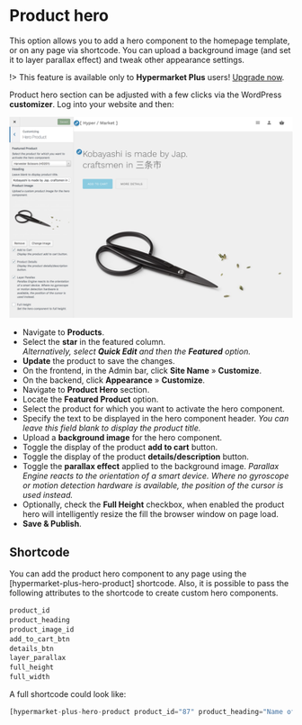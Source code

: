 # Product hero

This option allows you to add a hero component to the homepage template, or on any page via shortcode. You can upload a background image (and set it to layer parallax effect) and tweak other appearance settings.

!> This feature is available only to **Hypermarket Plus** users! [Upgrade now](https://www.mypreview.one).

Product hero section can be adjusted with a few clicks via the WordPress **customizer**. Log into your website and then:

![Product hero](img/product-hero.png)

* Navigate to **Products**.
* Select the **star** in the featured column.<br/>
*Alternatively, select **Quick Edit** and then the **Featured** option.*
* **Update** the product to save the changes.
* On the frontend, in the Admin bar, click **Site Name** » **Customize**.
* On the backend, click **Appearance** » **Customize**.
* Navigate to **Product Hero** section.
* Locate the **Featured Product** option.
* Select the product for which you want to activate the hero component.
* Specify the text to be displayed in the hero component header.
*You can leave this field blank to display the product title.*
* Upload a **background image** for the hero component.
* Toggle the display of the product **add to cart** button.
* Toggle the display of the product **details/description** button.
* Toggle the **parallax effect** applied to the background image.
*Parallax Engine reacts to the orientation of a smart device. Where no gyroscope or motion detection hardware is available, the position of the cursor is used instead.*
* Optionally, check the **Full Height** checkbox, when enabled the product hero will intelligently resize the fill the browser window on page load.
* **Save & Publish**.

## Shortcode

You can add the product hero component to any page using the [hypermarket-plus-hero-product] shortcode. Also, it is possible to pass the following attributes to the shortcode to create custom hero components.

```php
product_id
product_heading
product_image_id
add_to_cart_btn
details_btn
layer_parallax
full_height
full_width
```

A full shortcode could look like:

```php
[hypermarket-plus-hero-product product_id="87" product_heading="Name of the product goes here" product_image_id="2507" add_to_cart_btn="true" details_btn="true" layer_parallax="true" full_height="false" full_width="true"]
```
